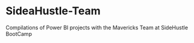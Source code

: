 # SideaHustle-Team
Compilations of Power BI projects with the Mavericks Team at SideHustle BootCamp
